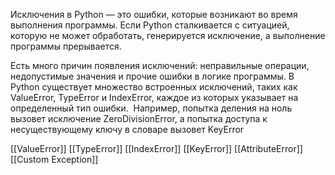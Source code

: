 Исключения в Python — это ошибки, которые возникают во время выполнения программы. Если Python сталкивается с ситуацией, которую не может обработать, генерируется исключение, а выполнение программы прерывается.

Есть много причин появления исключений: неправильные операции, недопустимые значения и прочие ошибки в логике программы. В Python существует множество встроенных исключений, таких как ValueError, TypeError и IndexError, каждое из которых указывает на определенный тип ошибки.  Например, попытка деления на ноль вызовет исключение ZeroDivisionError, а попытка доступа к несуществующему ключу в словаре вызовет KeyError

[[ValueError]]
[[TypeError]]
[[IndexError]]
[[KeyError]]
[[AttributeError]]
[[Custom Exception]]
